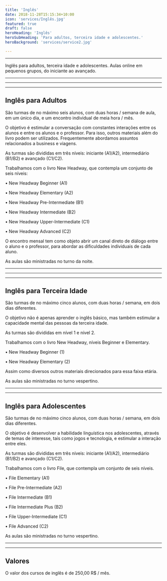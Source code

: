 ```yaml
---
title: 'Inglês'
date: 2018-11-28T15:15:34+10:00
icon: 'services/Inglês.jpg'
featured: true
draft: false
heroHeading: 'Inglês'
heroSubHeading: 'Para adultos, terceira idade e adolescentes.'
heroBackground: 'services/service2.jpg'

---
```

---

 Inglês para adultos, terceira idade e adolescentes. Aulas online em pequenos grupos, do iniciante ao avançado.

---
---
---


## Inglês para Adultos

São turmas de no máximo seis alunos, com duas horas / semana de aula, em um único dia, e um encontro individual de meia hora / mês.

O objetivo é estimular a conversação com constantes interações entre os alunos e entre os alunos e o professor. Para isso, outros materiais além do livro podem ser utilizados. Frequentemente abordamos assuntos relacionados a business e viagens.

As turmas são divididas em três níveis: iniciante (A1/A2), intermediário (B1/B2) e avançado (C1/C2).

Trabalhamos com o livro New Headway, que contempla um conjunto de seis níveis:

• New Headway Beginner (A1)

• New Headway Elementary (A2)

• New Headway Pre-Intermediate (B1)

• New Headway Intermediate (B2)

• New Headway Upper-Intermediate (C1)

• New Headway Advanced (C2)

 

O encontro mensal tem como objeto abrir um canal direto de diálogo entre o aluno e o professor, para abordar as dificuldades individuais de cada aluno.  

As aulas são ministradas no turno da noite.

--- 
---
---
## Inglês para Terceira Idade



São turmas de no máximo cinco alunos, com duas horas / semana, em dois dias diferentes.

O objetivo não é apenas aprender o inglês básico, mas também estimular a capacidade mental das pessoas da terceira idade.

As turmas são divididas em nível 1 e nível 2.

Trabalhamos com o livro New Headway, níveis Beginner e Elementary.

• New Headway Beginner (1)

• New Headway Elementary (2)

 

Assim como diversos outros materiais direcionados para essa faixa etária.  

As aulas são ministradas no turno vespertino.

   
---
---

## Inglês para Adolescentes

São turmas de no máximo cinco alunos, com duas horas / semana, em dois dias diferentes.

O objetivo é desenvolver a habilidade linguística nos adolescentes, através de temas de interesse, tais como jogos e tecnologia, e estimular a interação entre eles.

As turmas são divididas em três níveis: iniciante (A1/A2), intermediário (B1/B2) e avançado (C1/C2).

Trabalhamos com o livro File, que contempla um conjunto de seis níveis.

• File Elementary (A1)

• File Pre-Intermediate (A2)

• File Intermediate (B1)

• File Intermediate Plus (B2)

• File Upper-Intermediate (C1)

• File Advanced (C2)



As aulas são ministradas no turno vespertino.

---
---

## Valores

O valor dos cursos de inglês é de 250,00 R$ / mês.